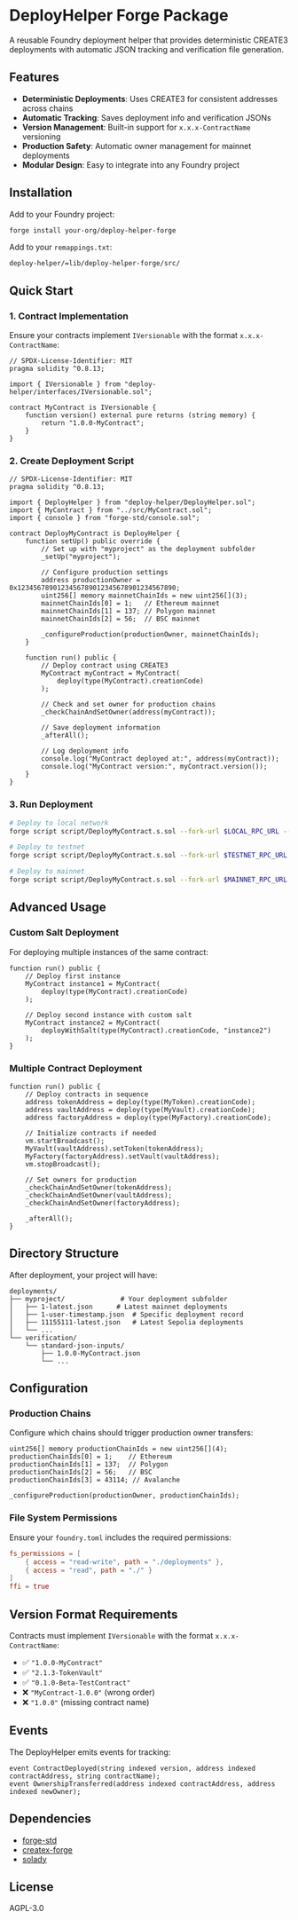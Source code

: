 # DeployHelper Forge Package

A reusable Foundry deployment helper that provides deterministic CREATE3 deployments with automatic JSON tracking and verification file generation.

## Features

- **Deterministic Deployments**: Uses CREATE3 for consistent addresses across chains
- **Automatic Tracking**: Saves deployment info and verification JSONs
- **Version Management**: Built-in support for `x.x.x-ContractName` versioning
- **Production Safety**: Automatic owner management for mainnet deployments
- **Modular Design**: Easy to integrate into any Foundry project

## Installation

Add to your Foundry project:

```bash
forge install your-org/deploy-helper-forge
```

Add to your `remappings.txt`:
```
deploy-helper/=lib/deploy-helper-forge/src/
```

## Quick Start

### 1. Contract Implementation

Ensure your contracts implement `IVersionable` with the format `x.x.x-ContractName`:

```solidity
// SPDX-License-Identifier: MIT
pragma solidity ^0.8.13;

import { IVersionable } from "deploy-helper/interfaces/IVersionable.sol";

contract MyContract is IVersionable {
    function version() external pure returns (string memory) {
        return "1.0.0-MyContract";
    }
}
```

### 2. Create Deployment Script

```solidity
// SPDX-License-Identifier: MIT
pragma solidity ^0.8.13;

import { DeployHelper } from "deploy-helper/DeployHelper.sol";
import { MyContract } from "../src/MyContract.sol";
import { console } from "forge-std/console.sol";

contract DeployMyContract is DeployHelper {
    function setUp() public override {
        // Set up with "myproject" as the deployment subfolder
        _setUp("myproject");
        
        // Configure production settings
        address productionOwner = 0x1234567890123456789012345678901234567890;
        uint256[] memory mainnetChainIds = new uint256[](3);
        mainnetChainIds[0] = 1;   // Ethereum mainnet
        mainnetChainIds[1] = 137; // Polygon mainnet
        mainnetChainIds[2] = 56;  // BSC mainnet
        
        _configureProduction(productionOwner, mainnetChainIds);
    }
    
    function run() public {
        // Deploy contract using CREATE3
        MyContract myContract = MyContract(
            deploy(type(MyContract).creationCode)
        );
        
        // Check and set owner for production chains
        _checkChainAndSetOwner(address(myContract));
        
        // Save deployment information
        _afterAll();
        
        // Log deployment info
        console.log("MyContract deployed at:", address(myContract));
        console.log("MyContract version:", myContract.version());
    }
}
```

### 3. Run Deployment

```bash
# Deploy to local network
forge script script/DeployMyContract.s.sol --fork-url $LOCAL_RPC_URL --broadcast

# Deploy to testnet
forge script script/DeployMyContract.s.sol --fork-url $TESTNET_RPC_URL --broadcast --verify

# Deploy to mainnet
forge script script/DeployMyContract.s.sol --fork-url $MAINNET_RPC_URL --broadcast --verify
```

## Advanced Usage

### Custom Salt Deployment

For deploying multiple instances of the same contract:

```solidity
function run() public {
    // Deploy first instance
    MyContract instance1 = MyContract(
        deploy(type(MyContract).creationCode)
    );
    
    // Deploy second instance with custom salt
    MyContract instance2 = MyContract(
        deployWithSalt(type(MyContract).creationCode, "instance2")
    );
}
```

### Multiple Contract Deployment

```solidity
function run() public {
    // Deploy contracts in sequence
    address tokenAddress = deploy(type(MyToken).creationCode);
    address vaultAddress = deploy(type(MyVault).creationCode);
    address factoryAddress = deploy(type(MyFactory).creationCode);
    
    // Initialize contracts if needed
    vm.startBroadcast();
    MyVault(vaultAddress).setToken(tokenAddress);
    MyFactory(factoryAddress).setVault(vaultAddress);
    vm.stopBroadcast();
    
    // Set owners for production
    _checkChainAndSetOwner(tokenAddress);
    _checkChainAndSetOwner(vaultAddress);
    _checkChainAndSetOwner(factoryAddress);
    
    _afterAll();
}
```

## Directory Structure

After deployment, your project will have:

```
deployments/
├── myproject/              # Your deployment subfolder
│   ├── 1-latest.json      # Latest mainnet deployments
│   ├── 1-user-timestamp.json  # Specific deployment record
│   ├── 11155111-latest.json   # Latest Sepolia deployments
│   └── ...
└── verification/
    └── standard-json-inputs/
        ├── 1.0.0-MyContract.json
        └── ...
```

## Configuration

### Production Chains

Configure which chains should trigger production owner transfers:

```solidity
uint256[] memory productionChainIds = new uint256[](4);
productionChainIds[0] = 1;    // Ethereum
productionChainIds[1] = 137;  // Polygon
productionChainIds[2] = 56;   // BSC
productionChainIds[3] = 43114; // Avalanche

_configureProduction(productionOwner, productionChainIds);
```

### File System Permissions

Ensure your `foundry.toml` includes the required permissions:

```toml
fs_permissions = [
    { access = "read-write", path = "./deployments" },
    { access = "read", path = "./" }
]
ffi = true
```

## Version Format Requirements

Contracts must implement `IVersionable` with the format `x.x.x-ContractName`:

- ✅ `"1.0.0-MyContract"`
- ✅ `"2.1.3-TokenVault"`
- ✅ `"0.1.0-Beta-TestContract"`
- ❌ `"MyContract-1.0.0"` (wrong order)
- ❌ `"1.0.0"` (missing contract name)

## Events

The DeployHelper emits events for tracking:

```solidity
event ContractDeployed(string indexed version, address indexed contractAddress, string contractName);
event OwnershipTransferred(address indexed contractAddress, address indexed newOwner);
```

## Dependencies

- [forge-std](https://github.com/foundry-rs/forge-std)
- [createx-forge](https://github.com/radeksvarz/createx-forge)
- [solady](https://github.com/Vectorized/solady)

## License

AGPL-3.0